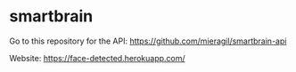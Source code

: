 # smartbrain

Go to this repository for the API: https://github.com/mieragil/smartbrain-api

Website: https://face-detected.herokuapp.com/
